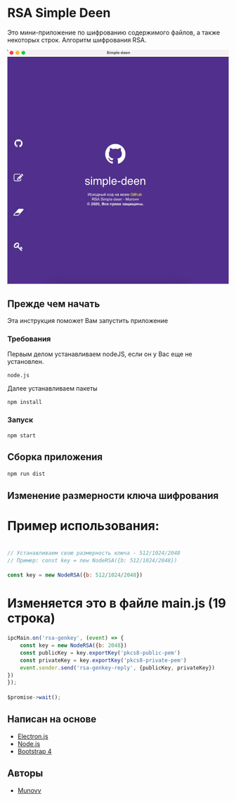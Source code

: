 # RSA Simple Deen

Это мини-приложение по шифрованию содержимого файлов, а также некоторых строк. Алгоритм шифрования RSA.

![Preview image](app/images/preview.png)

## Прежде чем начать

Эта инструкция поможет Вам запустить приложение

### Требования

Первым делом устанавливаем nodeJS, если он у Вас еще не установлен.

```
node.js
```

Далее устанавливаем пакеты
```
npm install
```

### Запуск

```
npm start
```

## Сборка приложения

```
npm run dist
```

## Изменение размерности ключа шифрования

# Пример использования:

```js

// Устанавливаем свою размерность ключа - 512/1024/2048
// Пример: const key = new NodeRSA({b: 512/1024/2048})

const key = new NodeRSA({b: 512/1024/2048})

```

# Изменяется это в файле main.js (19 строка)

```js
ipcMain.on('rsa-genkey', (event) => {
    const key = new NodeRSA({b: 2048})
    const publicKey = key.exportKey('pkcs8-public-pem')
    const privateKey = key.exportKey('pkcs8-private-pem')
    event.sender.send('rsa-genkey-reply', {publicKey, privateKey})
})
});

$promise->wait();
```

## Написан на основе

* [Electron.js](https://electronjs.org/)
* [Node.js](https://nodejs.org/en/)
* [Bootstrap 4](https://getbootstrap.com/)

## Авторы

* [Munovv](https://github.com/Munovv)
